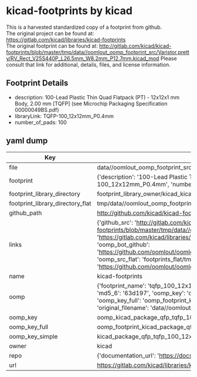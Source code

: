 # kicad-footprints by kicad  
This is a harvested standardized copy of a footprint from github.  
The original project can be found at:  
https://gitlab.com/kicad/libraries/kicad-footprints  
The original footprint can be found at:
http://gitlab.com/kicad/kicad-footprints/blob/master/tmp/data//oomlout_oomp_footprint_src/Varistor.pretty/RV_Rect_V25S440P_L26.5mm_W8.2mm_P12.7mm.kicad_mod
Please consult that link for additional, details, files, and license information.  
## Footprint Details
* description: 100-Lead Plastic Thin Quad Flatpack (PT) - 12x12x1 mm Body, 2.00 mm [TQFP] (see Microchip Packaging Specification 00000049BS.pdf)  
* libraryLink: TQFP-100_12x12mm_P0.4mm  
* number_of_pads: 100  
## yaml dump  
| Key | Value |  
| --- | --- |  
| file | data//oomlout_oomp_footprint_src/kicad-footprints/Package_QFP.pretty/TQFP-100_12x12mm_P0.4mm.kicad_mod |  
| footprint | {'description': '100-Lead Plastic Thin Quad Flatpack (PT) - 12x12x1 mm Body, 2.00 mm [TQFP] (see Microchip Packaging Specification 00000049BS.pdf)', 'libraryLink': 'TQFP-100_12x12mm_P0.4mm', 'number_of_pads': 100} |  
| footprint_library_directory | footprint_library_owner/kicad_kicad-footprints/ |  
| footprint_library_directory_flat | tmp/data//oomlout_oomp_footprint_src/footprints_flat/kicad_package_qfp_tqfp_100_12x12mm_p0_4mm/working |  
| github_path | http://github.com/kicad/kicad-footprints/blob/master/tmp/data//oomlout_oomp_footprint_src/Package_QFP.pretty/TQFP-100_12x12mm_P0.4mm.kicad_mod |  
| links | {'github_src': 'http://gitlab.com/kicad/kicad-footprints/blob/master/tmp/data//oomlout_oomp_footprint_src/Varistor.pretty/RV_Rect_V25S440P_L26.5mm_W8.2mm_P12.7mm.kicad_mod', 'github_src_repo': 'https://gitlab.com/kicad/libraries/kicad-footprints', 'oomp_bot': 'tmp/data//oomlout_oomp_footprint_src/footprints/kicad_package_qfp_tqfp_100_12x12mm_p0_4mm/working', 'oomp_bot_github': 'https://github.com/oomlout/oomlout_oomp_footprint_bot/tree/main/tmp/data//oomlout_oomp_footprint_src/footprints/kicad_package_qfp_tqfp_100_12x12mm_p0_4mm/working', 'oomp_src_flat': 'footprints_flat/tmp/data//oomlout_oomp_footprint_src/footprints_flat/kicad_package_qfp_tqfp_100_12x12mm_p0_4mm/working', 'oomp_src_flat_github': 'https://github.com/oomlout/oomlout_oomp_footprint_src/tree/main/tmp/data//oomlout_oomp_footprint_src/footprints_flat/kicad_package_qfp_tqfp_100_12x12mm_p0_4mm/working'} |  
| name | kicad-footprints |  
| oomp | {'footprint_name': 'tqfp_100_12x12mm_p0_4mm', 'library_name': 'package_qfp', 'md5': '63d1976b17ff4bb04237ade36661cad3', 'md5_10': '63d1976b17', 'md5_5': '63d19', 'md5_6': '63d197', 'oomp_key': 'oomp_kicad_package_qfp_tqfp_100_12x12mm_p0_4mm', 'oomp_key_extra': 'oomp_footprint_kicad_package_qfp_tqfp_100_12x12mm_p0_4mm', 'oomp_key_full': 'oomp_footprint_kicad_package_qfp_tqfp_100_12x12mm_p0_4mm_63d197', 'oomp_key_simple': 'kicad_package_qfp_tqfp_100_12x12mm_p0_4mm', 'original_filename': 'data//oomlout_oomp_footprint_src/kicad-footprints/Package_QFP.pretty/TQFP-100_12x12mm_P0.4mm.kicad_mod', 'owner_name': 'kicad'} |  
| oomp_key | oomp_kicad_package_qfp_tqfp_100_12x12mm_p0_4mm |  
| oomp_key_full | oomp_footprint_kicad_package_qfp_tqfp_100_12x12mm_p0_4mm |  
| oomp_key_simple | kicad_package_qfp_tqfp_100_12x12mm_p0_4mm |  
| owner | kicad |  
| repo | {'documentation_url': 'https://docs.github.com/rest/repos/repos#get-a-repository', 'message': 'Not Found'} |  
| url | https://gitlab.com/kicad/libraries/kicad-footprints |  

